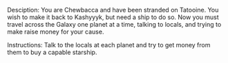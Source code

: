 Desciption:
You are Chewbacca and have been stranded on Tatooine. You wish to make it back to Kashyyyk, but need a ship to do so. Now you must travel across the Galaxy one planet at a time, talking to locals, and trying to make raise money for your cause.

Instructions:
Talk to the locals at each planet and try to get money from them to buy a capable starship.

